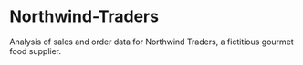 # Northwind-Traders
Analysis of sales and order data for Northwind Traders, a fictitious gourmet food supplier.

